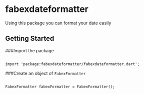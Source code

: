 # fabexdateformatter

Using this package you can format your date easily

## Getting Started

###Import the package
```

import 'package:fabexdateformatter/fabexdateformatter.dart';

```

###Create an object of ```FabexFormatter```
```

FabexFormatter fabexFormatter = FabexFormatter();

```
